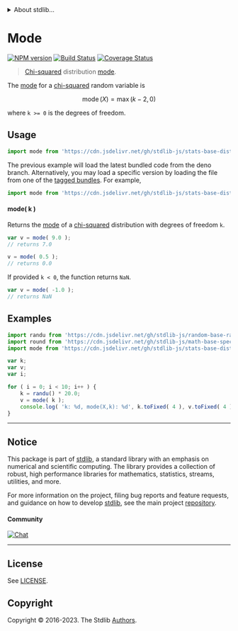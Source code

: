<!--

@license Apache-2.0

Copyright (c) 2018 The Stdlib Authors.

Licensed under the Apache License, Version 2.0 (the "License");
you may not use this file except in compliance with the License.
You may obtain a copy of the License at

   http://www.apache.org/licenses/LICENSE-2.0

Unless required by applicable law or agreed to in writing, software
distributed under the License is distributed on an "AS IS" BASIS,
WITHOUT WARRANTIES OR CONDITIONS OF ANY KIND, either express or implied.
See the License for the specific language governing permissions and
limitations under the License.

-->


<details>
  <summary>
    About stdlib...
  </summary>
  <p>We believe in a future in which the web is a preferred environment for numerical computation. To help realize this future, we've built stdlib. stdlib is a standard library, with an emphasis on numerical and scientific computation, written in JavaScript (and C) for execution in browsers and in Node.js.</p>
  <p>The library is fully decomposable, being architected in such a way that you can swap out and mix and match APIs and functionality to cater to your exact preferences and use cases.</p>
  <p>When you use stdlib, you can be absolutely certain that you are using the most thorough, rigorous, well-written, studied, documented, tested, measured, and high-quality code out there.</p>
  <p>To join us in bringing numerical computing to the web, get started by checking us out on <a href="https://github.com/stdlib-js/stdlib">GitHub</a>, and please consider <a href="https://opencollective.com/stdlib">financially supporting stdlib</a>. We greatly appreciate your continued support!</p>
</details>

# Mode

[![NPM version][npm-image]][npm-url] [![Build Status][test-image]][test-url] [![Coverage Status][coverage-image]][coverage-url] <!-- [![dependencies][dependencies-image]][dependencies-url] -->

> [Chi-squared][chisquare-distribution] distribution [mode][mode].

<!-- Section to include introductory text. Make sure to keep an empty line after the intro `section` element and another before the `/section` close. -->

<section class="intro">

The [mode][mode] for a [chi-squared][chisquare-distribution] random variable is

<!-- <equation class="equation" label="eq:chisquare_mode" align="center" raw="\operatorname{mode}\left( X \right) = \max(k-2,0)" alt="Mode for a chi-squared distribution."> -->

```math
\mathop{\mathrm{mode}}\left( X \right) = \max(k-2,0)
```

<!-- <div class="equation" align="center" data-raw-text="\operatorname{mode}\left( X \right) = \max(k-2,0)" data-equation="eq:chisquare_mode">
    <img src="https://cdn.jsdelivr.net/gh/stdlib-js/stdlib@51534079fef45e990850102147e8945fb023d1d0/lib/node_modules/@stdlib/stats/base/dists/chisquare/mode/docs/img/equation_chisquare_mode.svg" alt="Mode for a chi-squared distribution.">
    <br>
</div> -->

<!-- </equation> -->

where `k >= 0` is the degrees of freedom.

</section>

<!-- /.intro -->

<!-- Package usage documentation. -->



<section class="usage">

## Usage

```javascript
import mode from 'https://cdn.jsdelivr.net/gh/stdlib-js/stats-base-dists-chisquare-mode@deno/mod.js';
```
The previous example will load the latest bundled code from the deno branch. Alternatively, you may load a specific version by loading the file from one of the [tagged bundles](https://github.com/stdlib-js/stats-base-dists-chisquare-mode/tags). For example,

```javascript
import mode from 'https://cdn.jsdelivr.net/gh/stdlib-js/stats-base-dists-chisquare-mode@v0.1.0-deno/mod.js';
```

#### mode( k )

Returns the [mode][mode] of a [chi-squared][chisquare-distribution] distribution with degrees of freedom `k`.

```javascript
var v = mode( 9.0 );
// returns 7.0

v = mode( 0.5 );
// returns 0.0
```

If provided `k < 0`, the function returns `NaN`.

```javascript
var v = mode( -1.0 );
// returns NaN
```

</section>

<!-- /.usage -->

<!-- Package usage notes. Make sure to keep an empty line after the `section` element and another before the `/section` close. -->

<section class="notes">

</section>

<!-- /.notes -->

<!-- Package usage examples. -->

<section class="examples">

## Examples

<!-- eslint no-undef: "error" -->

```javascript
import randu from 'https://cdn.jsdelivr.net/gh/stdlib-js/random-base-randu@deno/mod.js';
import round from 'https://cdn.jsdelivr.net/gh/stdlib-js/math-base-special-round@deno/mod.js';
import mode from 'https://cdn.jsdelivr.net/gh/stdlib-js/stats-base-dists-chisquare-mode@deno/mod.js';

var k;
var v;
var i;

for ( i = 0; i < 10; i++ ) {
    k = randu() * 20.0;
    v = mode( k );
    console.log( 'k: %d, mode(X,k): %d', k.toFixed( 4 ), v.toFixed( 4 ) );
}
```

</section>

<!-- /.examples -->

<!-- Section to include cited references. If references are included, add a horizontal rule *before* the section. Make sure to keep an empty line after the `section` element and another before the `/section` close. -->

<section class="references">

</section>

<!-- /.references -->

<!-- Section for related `stdlib` packages. Do not manually edit this section, as it is automatically populated. -->

<section class="related">

</section>

<!-- /.related -->

<!-- Section for all links. Make sure to keep an empty line after the `section` element and another before the `/section` close. -->


<section class="main-repo" >

* * *

## Notice

This package is part of [stdlib][stdlib], a standard library with an emphasis on numerical and scientific computing. The library provides a collection of robust, high performance libraries for mathematics, statistics, streams, utilities, and more.

For more information on the project, filing bug reports and feature requests, and guidance on how to develop [stdlib][stdlib], see the main project [repository][stdlib].

#### Community

[![Chat][chat-image]][chat-url]

---

## License

See [LICENSE][stdlib-license].


## Copyright

Copyright &copy; 2016-2023. The Stdlib [Authors][stdlib-authors].

</section>

<!-- /.stdlib -->

<!-- Section for all links. Make sure to keep an empty line after the `section` element and another before the `/section` close. -->

<section class="links">

[npm-image]: http://img.shields.io/npm/v/@stdlib/stats-base-dists-chisquare-mode.svg
[npm-url]: https://npmjs.org/package/@stdlib/stats-base-dists-chisquare-mode

[test-image]: https://github.com/stdlib-js/stats-base-dists-chisquare-mode/actions/workflows/test.yml/badge.svg?branch=v0.1.0
[test-url]: https://github.com/stdlib-js/stats-base-dists-chisquare-mode/actions/workflows/test.yml?query=branch:v0.1.0

[coverage-image]: https://img.shields.io/codecov/c/github/stdlib-js/stats-base-dists-chisquare-mode/main.svg
[coverage-url]: https://codecov.io/github/stdlib-js/stats-base-dists-chisquare-mode?branch=main

<!--

[dependencies-image]: https://img.shields.io/david/stdlib-js/stats-base-dists-chisquare-mode.svg
[dependencies-url]: https://david-dm.org/stdlib-js/stats-base-dists-chisquare-mode/main

-->

[chat-image]: https://img.shields.io/gitter/room/stdlib-js/stdlib.svg
[chat-url]: https://app.gitter.im/#/room/#stdlib-js_stdlib:gitter.im

[stdlib]: https://github.com/stdlib-js/stdlib

[stdlib-authors]: https://github.com/stdlib-js/stdlib/graphs/contributors

[umd]: https://github.com/umdjs/umd
[es-module]: https://developer.mozilla.org/en-US/docs/Web/JavaScript/Guide/Modules

[deno-url]: https://github.com/stdlib-js/stats-base-dists-chisquare-mode/tree/deno
[umd-url]: https://github.com/stdlib-js/stats-base-dists-chisquare-mode/tree/umd
[esm-url]: https://github.com/stdlib-js/stats-base-dists-chisquare-mode/tree/esm
[branches-url]: https://github.com/stdlib-js/stats-base-dists-chisquare-mode/blob/main/branches.md

[stdlib-license]: https://raw.githubusercontent.com/stdlib-js/stats-base-dists-chisquare-mode/main/LICENSE

[chisquare-distribution]: https://en.wikipedia.org/wiki/Chi-squared_distribution

[mode]: https://en.wikipedia.org/wiki/Mode_%28statistics%29

</section>

<!-- /.links -->

